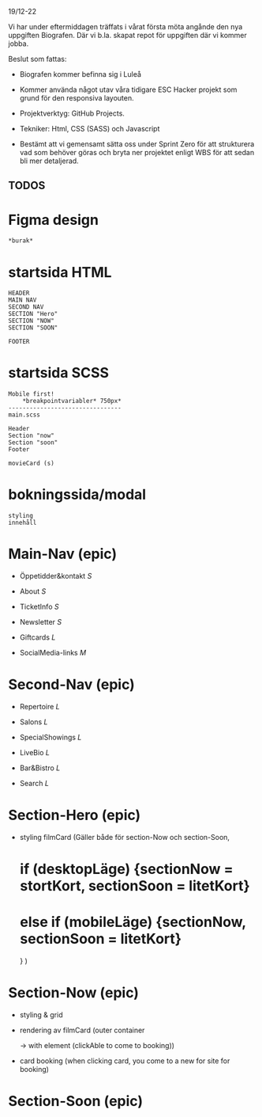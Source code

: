 19/12-22

Vi har under eftermiddagen träffats i vårat första möta angånde den nya uppgiften Biografen. Där vi b.la. skapat repot för uppgiften där vi kommer jobba.

Beslut som fattas:

- Biografen kommer befinna sig i Luleå

- Kommer använda något utav våra tidigare ESC Hacker projekt som grund för den responsiva layouten.

- Projektverktyg: GitHub Projects.​

- Tekniker: Html, CSS (SASS) och Javascript

- Bestämt att vi gemensamt sätta oss under Sprint Zero för att strukturera vad som behöver göras och bryta ner projektet enligt WBS för att sedan bli mer detaljerad.


## TODOS

# Figma design 
    *burak*


# startsida HTML
    
    HEADER
    MAIN NAV
    SECOND NAV
    SECTION "Hero"
    SECTION "NOW"
    SECTION "SOON"

    FOOTER

# startsida SCSS
    Mobile first!
        *breakpointvariabler* 750px*
    --------------------------------
    main.scss

    Header
    Section "now"
    Section "soon"
    Footer

    movieCard (s)

# bokningssida/modal
    styling
    innehåll


# Main-Nav (epic)

* Öppetidder&kontakt *S* 

* About *S*

* TicketInfo  *S*

* Newsletter *S*

* Giftcards *L*

* SocialMedia-links *M*


# Second-Nav (epic)

* Repertoire *L*

* Salons *L*

* SpecialShowings *L*

* LiveBio *L*

* Bar&Bistro *L*

* Search *L*


# Section-Hero (epic) 




* styling filmCard (Gäller både för section-Now och section-Soon, 
  # if (desktopLäge) {sectionNow = stortKort, sectionSoon = litetKort} 
  # else if (mobileLäge) {sectionNow, sectionSoon = litetKort}
  } ) 

# Section-Now (epic)

* styling & grid

* rendering av filmCard (outer container <div> -> with <a> element (clickAble to come to booking))

* card booking (when clicking card, you come to a new for site for booking)


# Section-Soon (epic) 


